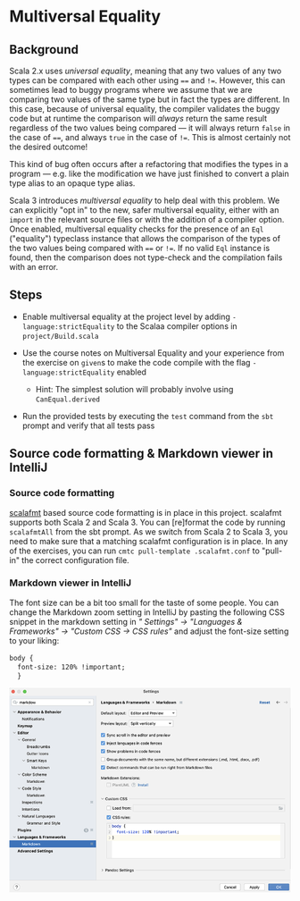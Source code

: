 # Multiversal Equality

## Background

Scala 2.x uses _universal equality_, meaning that any two values of any two
types can be compared with each other using `==` and `!=`. However, this can
sometimes lead to buggy programs where we assume that we are comparing two
values of the same type but in fact the types are different. In this case,
because of universal equality, the compiler validates the buggy code but at
runtime the comparison will _always_ return the same result regardless of the two
values being compared — it will always return `false` in the case of `==`,  and
always `true` in the case of `!=`. This is almost certainly not the desired
outcome!

This kind of bug often occurs after a refactoring that modifies the types in a
program — e.g. like the modification we have just finished to convert a plain
type alias to an opaque type alias.

Scala 3 introduces _multiversal equality_ to help deal with this problem. We can
explicitly "opt in" to the new, safer multiversal equality, either with an
`import` in the relevant source files or with the addition of a compiler option.
Once enabled, multiversal equality checks for the presence of an `Eql`
("equality") typeclass instance that allows the comparison of the types of the
two values being compared with `==` or `!=`. If no valid `Eql` instance is
found, then the comparison does not type-check and the compilation fails with an
error.

## Steps

- Enable multiversal equality at the project level by adding `-language:strictEquality`
  to the Scalaa compiler options in `project/Build.scala`

- Use the course notes on Multiversal Equality and your experience from the
  exercise on `given`s to make the code compile with the flag
  `-language:strictEquality` enabled
  - Hint: The simplest solution will probably involve using `CanEqual.derived`

- Run the provided tests by executing the `test` command from the `sbt` prompt
  and verify that all tests pass

## Source code formatting & Markdown viewer in IntelliJ

### Source code formatting

[scalafmt](https://github.com/scalameta/scalafmt) based source code formatting is
in place in this project. scalafmt supports both Scala 2 and Scala 3. You can
[re]format the code by running `scalafmtAll` from the sbt prompt. As we switch from
Scala 2 to Scala 3, you need to make sure that a matching scalafmt configuration is
in place. In any of the exercises, you can run `cmtc pull-template .scalafmt.conf`
to "pull-in" the correct configuration file.

### Markdown viewer in IntelliJ

The font size can be a bit too small for the taste of some people. You can change the
Markdown zoom setting in IntelliJ by pasting the following CSS snippet in the
markdown setting in _" Settings" -> "Languages & Frameworks" -> "Custom CSS -> CSS rules"_
and adjust the font-size setting to your liking:

```
body {
  font-size: 120% !important;
  }
```

![IntelliJ Markdown viewer settings](images/Markdown-viewer-IntelliJ.png)
